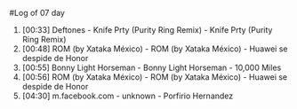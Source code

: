 #Log of 07 day

1. [00:33] Deftones - Knife Prty (Purity Ring Remix) - Knife Prty (Purity Ring Remix)
1. [00:48] ROM (by Xataka México) - ROM (by Xataka México) - Huawei se despide de Honor
1. [00:55] Bonny Light Horseman - Bonny Light Horseman - 10,000 Miles
1. [00:56] ROM (by Xataka México) - ROM (by Xataka México) - Huawei se despide de Honor
1. [04:30] m.facebook.com - unknown - Porfirio Hernandez
